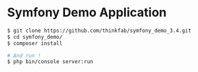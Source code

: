 Symfony Demo Application
========================

```bash
$ git clone https://github.com/thinkfab/symfony_demo_3.4.git
$ cd symfony_demo/
$ composer install

# And run !
$ php bin/console server:run
```
